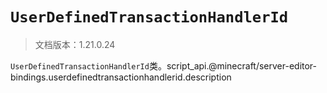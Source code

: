 # `UserDefinedTransactionHandlerId`

> 文档版本：1.21.0.24

`UserDefinedTransactionHandlerId`类。script_api.@minecraft/server-editor-bindings.userdefinedtransactionhandlerid.description

